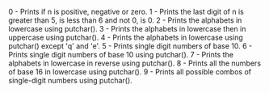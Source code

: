 0 - Prints if n is positive, negative or zero.
1 - Prints the last digit of n is greater than 5, is less than 6 and not 0, is 0.
2 - Prints the alphabets in lowercase using putchar().
3 - Prints the alphabets in lowercase then in uppercase using putchar().
4 - Prints the alphabets in lowercase using putchar() except 'q' and 'e'.
5 - Prints single digit numbers of base 10.
6 - Prints single digit numbers of base 10 using putchar().
7 - Prints the alphabets in lowercase in reverse using putchar().
8 - Prints all the numbers of base 16 in lowercase using putchar().
9 - Prints all possible combos of single-digit numbers using putchar().
